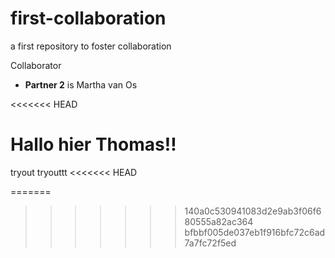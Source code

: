 # first-collaboration
a first repository to foster collaboration

Collaborator
- **Partner 2** is Martha van Os

<<<<<<< HEAD

Hallo hier Thomas!! 
=======
tryout tryouttt 
<<<<<<< HEAD

=======
>>>>>>> 140a0c530941083d2e9ab3f06f680555a82ac364
>>>>>>> bfbbf005de037eb1f916bfc72c6ad7a7fc72f5ed
